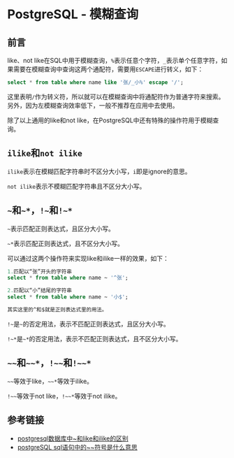 # PostgreSQL - 模糊查询

## 前言

like、not like在SQL中用于模糊查询，`%`表示任意个字符，`_`表示单个任意字符，如果需要在模糊查询中查询这两个通配符，需要用`ESCAPE`进行转义，如下：

```sql
select * from table where name like '张/_小%' escape '/';
```
<!--more-->
这里表明`/`作为转义符，所以就可以在模糊查询中将通配符作为普通字符来搜索。另外，因为左模糊查询效率低下，一般不推荐在应用中去使用。

除了以上通用的like和not like，在PostgreSQL中还有特殊的操作符用于模糊查询。

## `ilike`和`not ilike`

`ilike`表示在模糊匹配字符串时不区分大小写，`i`即是ignore的意思。

`not ilike`表示不模糊匹配字符串且不区分大小写。

## `~`和`~*`，`!~`和`!~*`

`~`表示匹配正则表达式，且区分大小写。

`~*`表示匹配正则表达式，且不区分大小写。

可以通过这两个操作符来实现like和ilike一样的效果，如下：
```sql
1.匹配以“张”开头的字符串
select * from table where name ~ '^张';

2.匹配以“小”结尾的字符串
select * from table where name ~ '小$';

其实这里的^和$就是正则表达式里的用法。
```

`!~`是`~`的否定用法，表示不匹配正则表达式，且区分大小写。

`!~*`是`~*`的否定用法，表示不匹配正则表达式，且不区分大小写。

## `~~`和`~~*`，`!~~`和`!~~*`

`~~`等效于like，`~~*`等效于ilike。

`!~~`等效于not like，`!~~*`等效于not ilike。

## 参考链接

* [postgresql数据库中~和like和ilike的区别](https://www.cnblogs.com/holden1/p/9978503.html)
* [postgreSQL sql语句中的~~符号是什么意思](https://zhidao.baidu.com/question/500799294.html)
